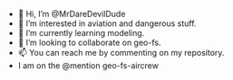- 👋 Hi, I’m @MrDareDevilDude
- 👀 I’m interested in aviation and dangerous stuff.
- 🌱 I’m currently learning modeling.
- 💞️ I’m looking to collaborate on geo-fs. 
- 📫 You can reach me by commenting on my repository.
- I am on the @mention geo-fs-aircrew

<!---
MrDareDevilDude/MrDareDevilDude is a ✨ special ✨ repository because its `README.md` (this file) appears on your GitHub profile.
You can click the Preview link to take a look at your changes.
--->
